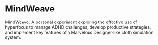 # MindWeave
MindWeave: A personal experiment exploring the effective use of hyperfocus to manage ADHD challenges, develop productive strategies, and implement key features of a Marvelous Designer-like cloth simulation system.
